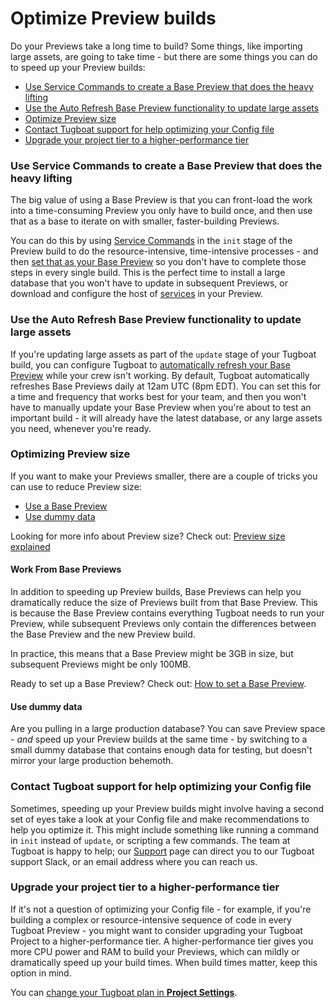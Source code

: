 # Optimize Preview builds

Do your Previews take a long time to build? Some things, like importing large
assets, are going to take time - but there are some things you can do to speed
up your Preview builds:

- [Use Service Commands to create a Base Preview that does the heavy lifting](#use-service-commands-to-create-a-base-preview-that-does-the-heavy-lifting)
- [Use the Auto Refresh Base Preview functionality to update large assets](#use-the-auto-refresh-base-preview-functionality-to-update-large-assets)
- [Optimize Preview size](#optimizing-preview-size)
- [Contact Tugboat support for help optimizing your Config file](#contact-tugboat-support-for-help-optimizing-your-config-file)
- [Upgrade your project tier to a higher-performance tier](#upgrade-your-project-tier-to-a-higher-performance-tier)

### Use Service Commands to create a Base Preview that does the heavy lifting

The big value of using a Base Preview is that you can front-load the work into a
time-consuming Preview you only have to build once, and then use that as a base
to iterate on with smaller, faster-building Previews.

You can do this by using
[Service Commands](../../setting-up-services/index.md#service-commands) in the
`init` stage of the Preview build to do the resource-intensive, time-intensive
processes - and then
[set that as your Base Preview](../work-with-base-previews/index.md#how-to-set-a-base-preview)
so you don't have to complete those steps in every single build. This is the
perfect time to install a large database that you won't have to update in
subsequent Previews, or download and configure the host of
[services](../../setting-up-services/index.md#services-in-the-context-of-tugboat)
in your Preview.

### Use the Auto Refresh Base Preview functionality to update large assets

If you're updating large assets as part of the `update` stage of your Tugboat
build, you can configure Tugboat to
[automatically refresh your Base Preview](../work-with-base-previews/index.md#automatically-refresh-a-base-preview)
while your crew isn't working. By default, Tugboat automatically refreshes Base
Previews daily at 12am UTC (8pm EDT). You can set this for a time and frequency
that works best for your team, and then you won't have to manually update your
Base Preview when you're about to test an important build - it will already have
the latest database, or any large assets you need, whenever you're ready.

### Optimizing Preview size

If you want to make your Previews smaller, there are a couple of tricks you can
use to reduce Preview size:

- [Use a Base Preview](#work-from-base-previews)
- [Use dummy data](#use-dummy-data)

Looking for more info about Preview size? Check out:
[Preview size explained](../how-previews-work/index.md#preview-size-explained)

#### Work From Base Previews

In addition to speeding up Preview builds, Base Previews can help you
dramatically reduce the size of Previews built from that Base Preview. This is
because the Base Preview contains everything Tugboat needs to run your Preview,
while subsequent Previews only contain the differences between the Base Preview
and the new Preview build.

In practice, this means that a Base Preview might be 3GB in size, but subsequent
Previews might be only 100MB.

Ready to set up a Base Preview? Check out:
[How to set a Base Preview](../work-with-base-previews/index.md#how-to-set-a-base-preview).

#### Use dummy data

Are you pulling in a large production database? You can save Preview space -
_and_ speed up your Preview builds at the same time - by switching to a small
dummy database that contains enough data for testing, but doesn't mirror your
large production behemoth.

### Contact Tugboat support for help optimizing your Config file

Sometimes, speeding up your Preview builds might involve having a second set of
eyes take a look at your Config file and make recommendations to help you
optimize it. This might include something like running a command in `init`
instead of `update`, or scripting a few commands. The team at Tugboat is happy
to help; our [Support](../../support/index.md) page can direct you to our
Tugboat support Slack, or an email address where you can reach us.

### Upgrade your project tier to a higher-performance tier

If it's not a question of optimizing your Config file - for example, if you're
building a complex or resource-intensive sequence of code in every Tugboat
Preview - you might want to consider upgrading your Tugboat Project to a
higher-performance tier. A higher-performance tier gives you more CPU power and
RAM to build your Previews, which can mildly or dramatically speed up your build
times. When build times matter, keep this option in mind.

You can
[change your Tugboat plan in **Project Settings**](../../tugboat-billing/index.md#change-your-tugboat-plan).
